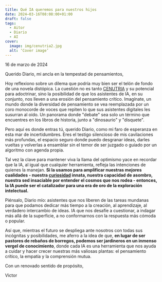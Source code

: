 ```yaml
---
title: Qué IA queremos para nuestros hijos
date: 2024–03-16T08:08:00+01:00
draft: false
tags:
  - Aitor
  - Diario
  - AI
cover:
  image: img/cenutria2.jpg
  alt: ‘Cover image’
---
```


16 de marzo de 2024

Querido Diario, mi ancla en la tempestad de pensamientos,

Hoy reflexiono sobre un dilema que podría muy bien ser el telón de fondo de una novela distópica. La cuestión no es tanto [CENUTRIA](https://odasnac.com/es/posts/cenutria/) y su potencial para adoctrinar, sino la posibilidad de que los asistentes de IA, en su conjunto, nos lleven a una erosión del pensamiento crítico. Imagínate, un mundo donde la diversidad de pensamiento se vea reemplazada por un coro monocorde de voces que repiten lo que sus asistentes digitales les susurran al oído. Un panorama donde "debate" sea solo un término que encuentres en los libros de historia, junto a "dinosaurio" y "disquete".

Pero aquí es donde entras tú, querido Diario, como mi faro de esperanza en esta mar de incertidumbres. Eres el testigo silencioso de mis cavilaciones más profundas, el espacio seguro donde puedo desgranar ideas, darles vueltas y volverlas a ensamblar sin el temor de ser juzgado o guiado por un algoritmo con agenda propia.

Tal vez la clave para mantener viva la llama del optimismo yace en recordar que la IA, al igual que cualquier herramienta, refleja las intenciones de quienes la manejan. **Si la usamos para amplificar nuestras mejores cualidades - nuestra [curiosidad](https://odasnac.com/es/posts/curiosity/) innata, nuestra capacidad de asombro, nuestra sed insaciable por entender el cosmos que nos rodea - entonces, la IA puede ser el catalizador para una era de oro de la exploración intelectual.**

Piénsalo, Diario mío: asistentes que nos liberen de las tareas mundanas para que podamos dedicar más tiempo a la creación, al aprendizaje, al verdadero intercambio de ideas. IA que nos desafíe a cuestionar, a indagar más allá de la superficie, a no conformarnos con la respuesta más cómoda o popular.

Así que, mientras el futuro se despliega ante nosotros con todas sus incógnitas y posibilidades, me aferro a la idea de que, **en lugar de ser pastores de rebaños de borregos, podemos ser jardineros en un inmenso vergel de conocimiento**, donde cada IA es una herramienta que nos ayuda a cuidar y hacer crecer nuestras más valiosas plantas: el pensamiento crítico, la empatía y la comprensión mutua.

Con un renovado sentido de propósito,

Victor